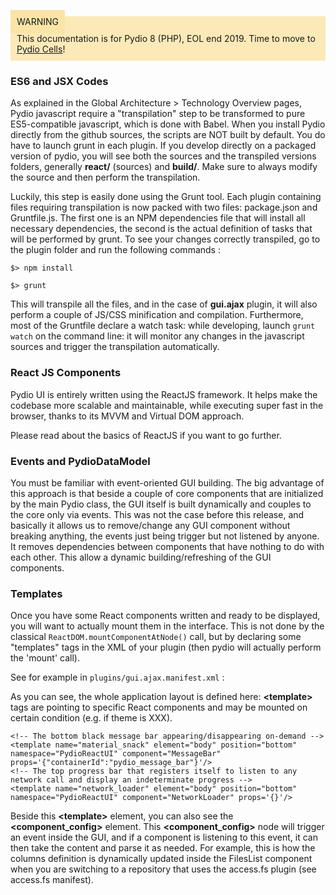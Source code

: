 <div style="background-color: #fbe9b7;font-size: 14px;">
<span style="background-color: #fae4a6;padding: 10px;">WARNING</span>
<span style="padding: 10px;display: inline-block;">This documentation is for Pydio 8 (PHP), EOL end 2019. Time to move to <a href="https://pydio.com/en/docs/cells/v2/quick-start">Pydio Cells</a>!</span>
</div>

### ES6 and JSX Codes

As explained in the Global Architecture > Technology Overview pages, Pydio javascript require a "transpilation" step to be transformed to pure ES5-compatible javascript, which is done with Babel. When you install Pydio directly from the github sources, the scripts are NOT built by default. You do have to launch grunt in each plugin. If you develop directly on a packaged version of pydio, you will see both the sources and the transpiled versions folders, generally **react/** (sources) and **build/**. Make sure to always modify the source and then perform the transpilation.
 
Luckily, this step is easily done using the Grunt tool. Each plugin containing files requiring transpilation is now packed with two files: package.json and Gruntfile.js. The first one is an NPM dependencies file that will install all necessary dependencies, the second is the actual definition of tasks that will be performed by grunt. To see your changes correctly transpiled, go to the plugin folder and run the following commands : 

`$> npm install`

`$> grunt`

This will transpile all the files, and in the case of **gui.ajax** plugin, it will also perform a couple of JS/CSS minification and compilation. Furthermore, most of the Gruntfile declare a watch task: while developing, launch `grunt watch` on the command line: it will monitor any changes in the javascript sources and trigger the transpilation automatically.

### React JS Components

Pydio UI is entirely written using the ReactJS framework. It helps make the codebase more scalable and maintainable, while executing super fast in the browser, thanks to its MVVM and Virtual DOM approach.
  
Please read about the basics of ReactJS if you want to go further.

### Events and PydioDataModel

You must be familiar with event-oriented GUI building. The big advantage of this approach is that beside a couple of core components that are initialized by the main Pydio class, the GUI itself is built dynamically and couples to the core only via events. This was not the case before this release, and basically it allows us to remove/change any GUI component without breaking anything, the events just being trigger but not listened by anyone. It removes dependencies between components that have nothing to do with each other. This allow a dynamic building/refreshing of the GUI components.

### Templates

Once you have some React components written and ready to be displayed, you will want to actually mount them in the interface. This is not done by the classical `ReactDOM.mountComponentAtNode()` call, but by declaring some "templates" tags in the XML of your plugin (then pydio will actually perform the 'mount' call).

See for example in `plugins/gui.ajax.manifest.xml` :

As you can see, the whole application layout is defined here: **&lt;template&gt;** tags are pointing to specific React components and may be mounted on certain condition (e.g. if theme is XXX).

    <!-- The bottom black message bar appearing/disappearing on-demand -->
    <template name="material_snack" element="body" position="bottom" namespace="PydioReactUI" component="MessageBar" props='{"containerId":"pydio_message_bar"}'/>
    <!-- The top progress bar that registers itself to listen to any network call and display an indeterminate progress -->
    <template name="network_loader" element="body" position="bottom" namespace="PydioReactUI" component="NetworkLoader" props='{}'/>    


Beside this **&lt;template&gt;** element, you can also see the **&lt;component_config&gt;** element. This **&lt;component_config&gt;** node will trigger an event inside the GUI, and if a component is listening to this event, it can then take the content and parse it as needed. For example, this is how the columns definition is dynamically updated inside the FilesList component when you are switching to a repository that uses the access.fs plugin (see access.fs manifest).